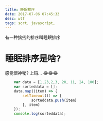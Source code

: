 ```yaml
---
title: 睡眠排序
date: 2017-07-06 07:45:33
desc: wtf
tags: sort, javascript, 
---
```


有一种拙劣的排序叫睡眠排序

<!-- more -->

# 睡眠排序是啥?

感觉很神秘? 上码... 😂😂😂

```javascript
    var data = [1,23,2,3, 20, 11, 24, 100];
    var sorteddata = [];
    data.map((item) => {
        setTimeout(() => {
            sorteddata.push(item)
        }, item)
    });
    console.log(sorteddata);
```
